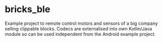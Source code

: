 # bricks_ble

Example project to remote control motors and sensors of a big company selling clippable blocks.
Codecs are externalised into own Kotlin/Java module so can be used independent from the Android example project.